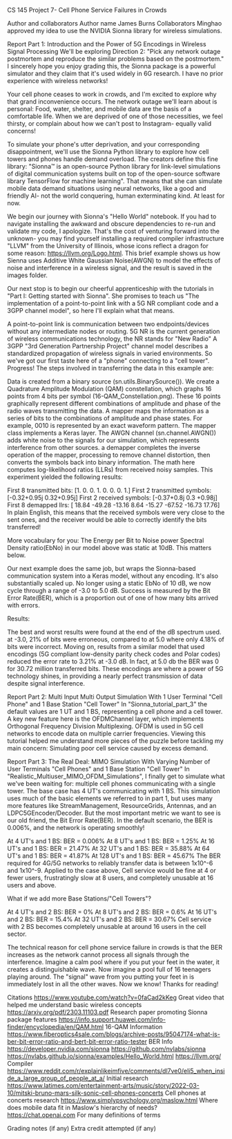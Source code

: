 CS 145 Project 7- Cell Phone Service Failures in Crowds

Author and collaborators
Author name
James Burns
Collaborators
Minghao approved my idea to use the NVIDIA Sionna library for wireless simulations.

Report Part 1: Introduction and the Power of 5G Encodings in Wireless Signal Processing
We'll be exploring Direction 2: "Pick any network outage postmortem and reproduce the similar problems based on the postmortem." I sincerely hope you enjoy grading this, the Sionna package is a powerful simulator and they claim that it's used widely in 6G research. I have no prior experience with wireless networks!

Your cell phone ceases to work in crowds, and I'm excited to explore why that grand inconvenience occurs. The network outage we'll learn about is personal: Food, water, shelter, and mobile data are the basis of a comfortable life. When we are deprived of one of those necessities, we feel thirsty, or complain about how we can't post to Instagram- equally valid concerns!

To simulate your phone's utter deprivation, and your corresponding disappointment, we'll use the Sionna Python library to explore how cell towers and phones handle demand overload. The creators define this fine library: "Sionna™ is an open-source Python library for link-level simulations of digital communication systems built on top of the open-source software library TensorFlow for machine learning". That means that she can simulate mobile data demand situations using neural networks, like a good and friendly AI- not the world conquering, human exterminating kind. At least for now.

We begin our journey with Sionna's "Hello World" notebook. If you had to navigate installing the awkward and obscure dependencies to re-run and validate my code, I apologize. That's the cost of venturing forward into the unknown- you may find yourself installing a required compiler infrastructure "LLVM" from the University of Illinois, whose icons reflect a dragon for some reason: https://llvm.org/Logo.html. This brief example shows us how Sienna uses Additive White Gaussian Noise(AWGN) to model the effects of noise and interference in a wireless signal, and the result is saved in the images folder.

Our next stop is to begin our cheerful apprenticeship with the tutorials in "Part I: Getting started with Sionna". She promises to teach us "The implementation of a point-to-point link with a 5G NR compliant code and a 3GPP channel model", so here I'll explain what that means.

A point-to-point link is communication between two endpoints/devices without any intermediate nodes or routing.
5G NR is the current generation of wireless communications technology, the NR stands for "New Radio"
A 3GPP "3rd Generation Partnership Project" channel model describes a standardized propagation of wireless signals in varied environments.
So we've got our first taste here of a "phone" connecting to a "cell tower". Progress! The steps involved in transferring the data in this example are:

Data is created from a binary source (sn.utils.BinarySource()).
We create a Quadrature Amplitude Modulation (QAM) constellation, which graphs 16 points from 4 bits per symbol (16-QAM_Constellation.png). These 16 points graphically represent different combinations of amplitude and phase of the radio waves transmitting the data.
A mapper maps the information as a series of bits to the combinations of amplitude and phase states. For example, 0010 is represented by an exact waveform pattern. The mapper class implements a Keras layer.
The AWGN channel (sn.channel.AWGN()) adds white noise to the signals for our simulation, which represents interference from other sources.
a demapper completes the inverse operation of the mapper, processing to remove channel distortion, then converts the symbols back into binary information. The math here computes log-likelihood ratios (LLRs) from received noisy samples.
This experiment yielded the following results:

First 8 transmitted bits: [1. 0. 0. 1. 0. 0. 0. 1.]
First 2 transmitted symbols: [-0.32+0.95j 0.32+0.95j]
First 2 received symbols: [-0.37+0.8j 0.3 +0.98j]
First 8 demapped llrs: [ 18.84 -49.28 -13.16 8.64 -15.27 -67.52 -16.73 17.76]
In plain English, this means that the received symbols were very close to the sent ones, and the receiver would be able to correctly identify the bits transferred!

More vocabulary for you: The Energy per Bit to Noise power Spectral Density ratio(EbNo) in our model above was static at 10dB. This matters below.

Our next example does the same job, but wraps the Sionna-based communication system into a Keras model, without any encoding. It's also substantially scaled up. No longer using a static EbNo of 10 dB, we now cycle through a range of -3.0 to 5.0 dB. Success is measured by the Bit Error Rate(BER), which is a proportion out of one of how many bits arrived with errors.

Results:

The best and worst results were found at the end of the dB spectrum used. at -3.0, 21% of bits were erroneous, compared to at 5.0 where only 4.18% of bits were incorrect.
Moving on, results from a similar model that used encodings (5G compliant low-density parity check codes and Polar codes) reduced the error rate to 3.21% at -3.0 dB. In fact, at 5.0 db the BER was 0 for 30.72 million transferred bits. These encodings are where a power of 5G technology shines, in providing a nearly perfect transmission of data despite signal interference.

Report Part 2: Multi Input Multi Output Simulation With 1 User Terminal "Cell Phone" and 1 Base Station "Cell Tower"
In "Sionna_tutorial_part_3" the default values are 1 UT and 1 BS, representing a cell phone and a cell tower. A key new feature here is the OFDMChannel layer, which implements Orthogonal Frequency Division Multiplexing. OFDM is used in 5G cell networks to encode data on multiple carrier frequencies. Viewing this tutorial helped me understand more pieces of the puzzle before tackling my main concern: Simulating poor cell service caused by excess demand.

Report Part 3: The Real Deal: MIMO Simulation With Varying Number of User Terminals "Cell Phones" and 1 Base Station "Cell Tower"
In "Realistic_Multiuser_MIMO_OFDM_Simulations", I finally get to simulate what we've been waiting for: multiple cell phones communicating with a single tower. The base case has 4 UT's communicating with 1 BS. This simulation uses much of the basic elements we referred to in part 1, but uses many more features like StreamManagement, ResourceGrids, Antennas, and an LDPC5GEncoder/Decoder. But the most important metric we want to see is our old friend, the Bit Error Rate(BER). In the default scenario, the BER is 0.006%, and the network is operating smoothly!

At 4 UT's and 1 BS: BER = 0.006%
At 8 UT's and 1 BS: BER = 1.25%
At 16 UT's and 1 BS: BER = 21.47%
At 32 UT's and 1 BS: BER = 35.88%
At 64 UT's and 1 BS: BER = 41.87%
At 128 UT's and 1 BS: BER = 45.67%
The BER required for 4G/5G networks to reliably transfer data is between 1x10^-6 and 1x10^-9. Applied to the case above, Cell service would be fine at 4 or fewer users, frustratingly slow at 8 users, and completely unusable at 16 users and above.

What if we add more Base Stations/"Cell Towers"?

At 4 UT's and 2 BS: BER = 0%
At 8 UT's and 2 BS: BER = 0.6%
At 16 UT's and 2 BS: BER = 15.4%
At 32 UT's and 2 BS: BER = 30.67%
Cell service with 2 BS becomes completely unusable at around 16 users in the cell sector.

The technical reason for cell phone service failure in crowds is that the BER increases as the network cannot process all signals through the interference. Imagine a calm pool where if you put your feet in the water, it creates a distinguishable wave. Now imagine a pool full of 16 teenagers playing around. The "signal" wave from you putting your feet in is immediately lost in all the other waves. Now we know! Thanks for reading!

Citations
https://www.youtube.com/watch?v=0faCad2kKeg Great video that helped me understand basic wireless concepts https://arxiv.org/pdf/2303.11103.pdf Research paper promoting Sionna package features https://info.support.huawei.com/info-finder/encyclopedia/en/QAM.html 16-QAM Information https://www.fiberoptics4sale.com/blogs/archive-posts/95047174-what-is-ber-bit-error-ratio-and-bert-bit-error-ratio-tester BER Info https://developer.nvidia.com/sionna https://github.com/nvlabs/sionna https://nvlabs.github.io/sionna/examples/Hello_World.html https://llvm.org/ Compiler https://www.reddit.com/r/explainlikeimfive/comments/dl7ve0/eli5_when_inside_a_large_group_of_people_at_a/ Initial research https://www.latimes.com/entertainment-arts/music/story/2022-03-10/mitski-bruno-mars-silk-sonic-cell-phones-concerts Cell phones at concerts research https://www.simplypsychology.org/maslow.html Where does mobile data fit in Maslow's hierarchy of needs? https://chat.openai.com For many definitions of terms

Grading notes (if any)
Extra credit attempted (if any)
